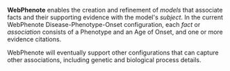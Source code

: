 **WebPhenote** enables the creation and refinement of *models* that associate facts and their supporting evidence with the model's *subject*. In the current WebPhenote Disease-Phenotype-Onset configuration, each *fact* or *association* consists of a Phenotype and an Age of Onset, and one or more evidence citations.

WebPhenote will eventually support other configurations that can capture other associations, including genetic and biological process details.

